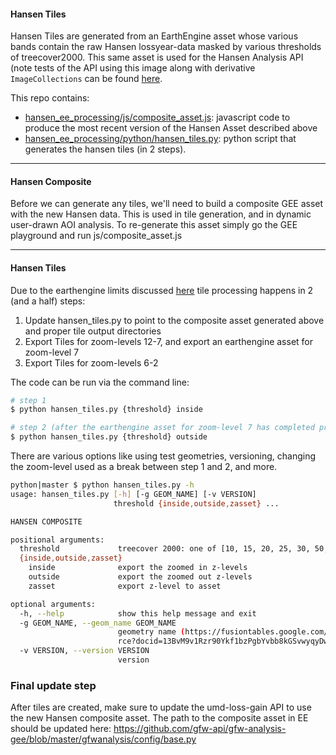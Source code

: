 #### Hansen Tiles

Hansen Tiles are generated from an EarthEngine asset whose various bands contain the raw Hansen lossyear-data masked by various thresholds of treecover2000.  This same asset is used for the Hansen Analysis API (note tests of the API using this image along with derivative `ImageCollections` can be found [here](https://gist.github.com/brookisme/ff6f557aeb84870e5827c78a5c7ba8f7).

This repo contains:

* [hansen\_ee\_processing/js/composite_asset.js](#hasset): javascript code to produce the most recent version of the Hansen Asset described above
* [hansen\_ee\_processing/python/hansen_tiles.py](#htiles): python script that generates the hansen tiles (in 2 steps).

---
<a name='hasset'></a>
#### Hansen Composite
Before we can generate any tiles, we'll need to build a composite GEE asset with the new Hansen data. This is used in tile generation, and in dynamic user-drawn AOI analysis. To re-generate this asset simply go the GEE playground and run js/composite_asset.js

---
<a name='htiles'></a>
#### Hansen Tiles

Due to the earthengine limits discussed [here](https://groups.google.com/forum/#!topic/google-earth-engine-developers/wU4NNoWTD70) tile processing happens in 2 (and a half) steps:

1. Update hansen_tiles.py to point to the composite asset generated above and proper tile output directories
2. Export Tiles for zoom-levels 12-7, and export an earthengine asset for zoom-level 7
3. Export Tiles for zoom-levels 6-2

The code can be run via the command line:

```bash
# step 1
$ python hansen_tiles.py {threshold} inside

# step 2 (after the earthengine asset for zoom-level 7 has completed processing)
$ python hansen_tiles.py {threshold} outside
```

There are various options like using test geometries, versioning, changing the zoom-level used as a break between step 1 and 2, and more.

```bash
python|master $ python hansen_tiles.py -h
usage: hansen_tiles.py [-h] [-g GEOM_NAME] [-v VERSION]
                       threshold {inside,outside,zasset} ...

HANSEN COMPOSITE

positional arguments:
  threshold             treecover 2000: one of [10, 15, 20, 25, 30, 50, 75]
  {inside,outside,zasset}
    inside              export the zoomed in z-levels
    outside             export the zoomed out z-levels
    zasset              export z-level to asset

optional arguments:
  -h, --help            show this help message and exit
  -g GEOM_NAME, --geom_name GEOM_NAME
                        geometry name (https://fusiontables.google.com/DataSou
                        rce?docid=13BvM9v1Rzr90Ykf1bzPgbYvbb8kGSvwyqyDwO8NI)
  -v VERSION, --version VERSION
                        version
 ```

### Final update step

After tiles are created, make sure to update the umd-loss-gain API to use the new Hansen composite asset. The path to the composite asset in EE should be updated here: https://github.com/gfw-api/gfw-analysis-gee/blob/master/gfwanalysis/config/base.py


